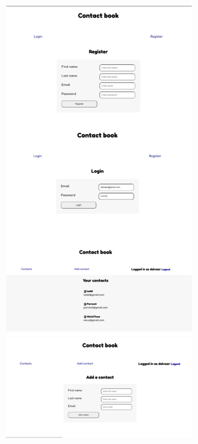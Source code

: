 ![Snapshot](https://github.com/dalveersidhu97/WeUsThemTest/blob/main/snaps/contact1.jpg)
![Snapshot](https://github.com/dalveersidhu97/WeUsThemTest/blob/main/snaps/contact2.jpg)
![Snapshot](https://github.com/dalveersidhu97/WeUsThemTest/blob/main/snaps/contacts.jpg)
![Snapshot](https://github.com/dalveersidhu97/WeUsThemTest/blob/main/snaps/contacts3.jpg)
